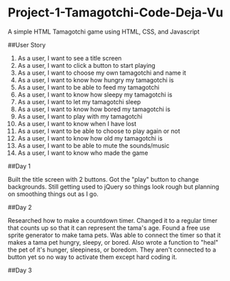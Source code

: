 # Project-1-Tamagotchi-Code-Deja-Vu
A simple HTML Tamagotchi game using HTML, CSS, and Javascript

##User Story

01. As a user, I want to see a title screen
02. As a user, I want to click a button to start playing
03. As a user, I want to choose my own tamagotchi and name it
04. As a user, I want to know how hungry my tamagotchi is 
05. As a user, I want to be able to feed my tamagotchi
06. As a user, I want to know how sleepy my tamagotchi is
07. As a user, I want to let my tamagotchi sleep
08. As a user, I want to know how bored my tamagotchi is
09. As a user, I want to play with my tamagotchi
10. As a user, I want to know when I have lost
11. As a user, I want to be able to choose to play again or not
12. As a user, I want to know how old my tamagotchi is
13. As a user, I want to be able to mute the sounds/music
14. As a user, I want to know who made the game

##Day 1

Built the title screen with 2 buttons. Got the "play" button to change backgrounds.
Still getting used to jQuery so things look rough but planning on smoothing things out as I go.

##Day 2

Researched how to make a countdown timer. Changed it to a regular timer that counts up so that it can represent the tama's age.
Found a free use sprite generator to make tama pets.
Was able to connect the timer so that it makes a tama pet hungry, sleepy, or bored.
Also wrote a function to "heal" the pet of it's hunger, sleepiness, or boredom. They aren't connected to a button yet so no way to activate them except hard coding it.

##Day 3